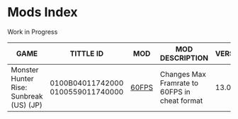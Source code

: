 # Mods Index
Work in Progress

| GAME | TITTLE ID | MOD | MOD DESCRIPTION | VERSION | AUTHOR |
| --- | --- | --- | --- | --- | --- |
| Monster Hunter Rise: Sunbreak (US) (JP) | 0100B04011742000 0100559011740000 | [60FPS](https://github.com/OldManKain/CheatsModsSavesDB/tree/main/Mods/0100B04011742000) | Changes Max Framrate to 60FPS in cheat format | 13.0.0 | Hazerou |
